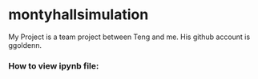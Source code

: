 # montyhallsimulation
My Project is a team project between Teng and me. His github account is ggoldenn.
### How to view ipynb file:
